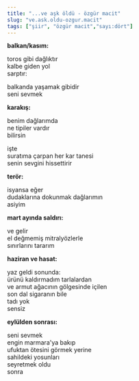 ```yaml
---
title: "...ve aşk öldü - özgür macit"
slug: "ve.ask.oldu-ozgur.macit"
tags: ["şiir", "özgür macit","sayı:dört"]
---
```

**balkan/kasım:**

toros gibi dağlıktır  
kalbe giden yol\
sarptır:

balkanda yaşamak gibidir\
seni sevmek

**karakış:**

benim dağlarımda\
ne tipiler vardır\
bilirsin

işte\
suratıma çarpan her kar tanesi\
senin sevgini hissettirir

**terör:**

isyansa eğer\
dudaklarına dokunmak dağlarımın\
asiyim

**mart ayında saldırı:**

ve gelir\
el değmemiş mitralyözlerle\
sınırlarını tararım

**haziran ve hasat:**

yaz geldi sonunda:\
ürünü kaldırmadım tarlalardan\
ve armut ağacının gölgesinde içilen\
son dal sigaranın bile\
tadı yok\
sensiz

**eylülden sonrası:**

seni sevmek\
engin marmara'ya bakıp\
ufuktan ötesini görmek yerine\
sahildeki yosunları\
seyretmek oldu\
sonra
